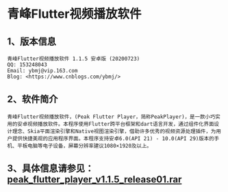 # 青峰Flutter视频播放软件

## 1、版本信息
    青峰Flutter视频播放软件 1.1.5 安卓版 (20200723)
    QQ: 153248043
    Email: ybmj@vip.163.com
    Blog: <https://www.cnblogs.com/ybmj/>

## 2、软件简介
    青峰Flutter视频播放软件，(Peak Flutter Player，简称PeakPlayer)，是一款小巧实用的安卓视频播放软件。本程序使用Flutter跨平台框架和dart语言开发，通过组件化界面设计理念、Skia平面渲染引擎和Native视图渲染引擎，借助许多优秀的视频资源处理插件，为用户提供快捷美观的应用程序界面。本程序支持安卓6.0(API 21) - 10.0(API 29)版本的手机、平板电脑等电子设备，屏幕分辨率建议1080×1920及以上。


## 3、具体信息请参见：[peak_flutter_player_v1.1.5_release01.rar](https://github.com/patton88/peak_flutter_player/raw/master/peak_flutter_player_v1.1.5_release01.rar) 
